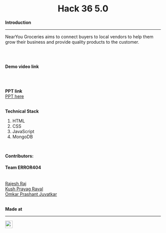 <h1 align="center">Hack 36 5.0</h1>

<b>Introduction</b>
<hr>
<p>NearYou Groceries aims to connect buyers to local vendors to help them grow their business and provide quality products to the customer.</p>
<br>
<br>

<b>Demo video link</b>

<br>
<br>

<b>PPT link</b>
<br>
<a href="https://docs.google.com/presentation/d/1CN6ViOGtZQJI5MiFI6-SlA6jFAp8SXZE/edit?usp=sharing&ouid=114942155579646880011&rtpof=true&sd=true">PPT here</a>
<br>
<br> 

  <b>Technical Stack</b>
  1) HTML<br>
  2) CSS<br>
  3) JavaScript<br>
  4) MongoDB<br>
<br>

  <b>Contributors:</b><br>
  <h4>Team ERROR404</h4><br>
  <a href="https://github.com/rajesh6110">Rajesh Raj</a><br>
  <a href="https://github.com/kushraval71">Kush Prayag Raval</a><br>
  <a href="https://github.com/megatron3002">Omkar Prashant Juvatkar</a><br>
<br>

<b>Made at</b>
<hr>
<a href="https://hack36.com"> <img src="https://cutt.ly/BuiltAtHack36" height=24px> </a>

